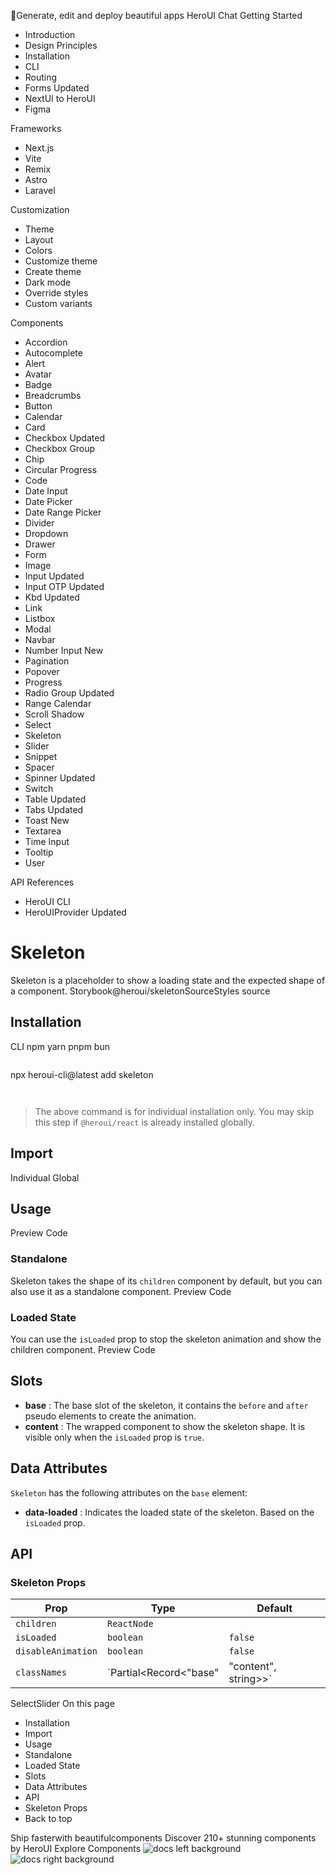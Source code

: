 🚀Generate, edit and deploy beautiful apps
HeroUI Chat
Getting Started
  * Introduction
  * Design Principles
  * Installation
  * CLI
  * Routing
  * Forms
Updated
  * NextUI to HeroUI
  * Figma


Frameworks
  * Next.js
  * Vite
  * Remix
  * Astro
  * Laravel


Customization
  * Theme
  * Layout
  * Colors
  * Customize theme
  * Create theme
  * Dark mode
  * Override styles
  * Custom variants


Components
  * Accordion
  * Autocomplete
  * Alert
  * Avatar
  * Badge
  * Breadcrumbs
  * Button
  * Calendar
  * Card
  * Checkbox
Updated
  * Checkbox Group
  * Chip
  * Circular Progress
  * Code
  * Date Input
  * Date Picker
  * Date Range Picker
  * Divider
  * Dropdown
  * Drawer
  * Form
  * Image
  * Input
Updated
  * Input OTP
Updated
  * Kbd
Updated
  * Link
  * Listbox
  * Modal
  * Navbar
  * Number Input
New
  * Pagination
  * Popover
  * Progress
  * Radio Group
Updated
  * Range Calendar
  * Scroll Shadow
  * Select
  * Skeleton
  * Slider
  * Snippet
  * Spacer
  * Spinner
Updated
  * Switch
  * Table
Updated
  * Tabs
Updated
  * Toast
New
  * Textarea
  * Time Input
  * Tooltip
  * User


API References
  * HeroUI CLI
  * HeroUIProvider
Updated


# Skeleton
Skeleton is a placeholder to show a loading state and the expected shape of a component.
Storybook@heroui/skeletonSourceStyles source
## Installation
CLI
npm
yarn
pnpm
bun
```

```

npx heroui-cli@latest add skeleton

```


```

> The above command is for individual installation only. You may skip this step if `@heroui/react` is already installed globally.
## Import
Individual
Global
## Usage
Preview
Code
### Standalone
Skeleton takes the shape of its `children` component by default, but you can also use it as a standalone component.
Preview
Code
### Loaded State
You can use the `isLoaded` prop to stop the skeleton animation and show the children component.
Preview
Code
## Slots
  * **base** : The base slot of the skeleton, it contains the `before` and `after` pseudo elements to create the animation.
  * **content** : The wrapped component to show the skeleton shape. It is visible only when the `isLoaded` prop is `true`.


## Data Attributes
`Skeleton` has the following attributes on the `base` element:
  * **data-loaded** : Indicates the loaded state of the skeleton. Based on the `isLoaded` prop.


## API
### Skeleton Props
Prop| Type| Default  
---|---|---  
`children`| `ReactNode`  
`isLoaded`| `boolean`| `false`  
`disableAnimation`| `boolean`| `false`  
`classNames`| `Partial<Record<"base" | "content", string>>`  
SelectSlider
On this page
  * Installation
  * Import
  * Usage
  * Standalone
  * Loaded State
  * Slots
  * Data Attributes
  * API
  * Skeleton Props
  * Back to top


Ship fasterwith beautifulcomponents
Discover 210+ stunning components by HeroUI
Explore Components
![docs left background](https://heroui-assets.nyc3.cdn.digitaloceanspaces.com/images/docs-left.png)
![docs right background](https://heroui-assets.nyc3.cdn.digitaloceanspaces.com/images/docs-right.png)
